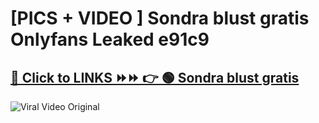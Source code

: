 
 # [PICS + VIDEO ] Sondra blust gratis Onlyfans Leaked e91c9

## <h2><a href="https://clipsfans.com/Sondra_blust_gratis&ref=git">🔗 Click to LINKS ⏩⏩ 👉 🟢 Sondra blust gratis </a></h2>

<a href="https://clipsfans.com/Sondra_blust_gratis&ref=git" rel="nofollow" data-target="animated-image.originalLink"><img src="https://i.ibb.co.com/xMMVF88/686577567.gif" alt="Viral Video Original" style="max-width: 100%; display: inline-block;" data-target="animated-image.originalImage"></a>

